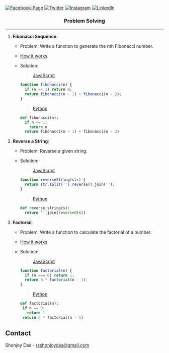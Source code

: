 [![Facebook-Page][facebook-shield]][facebook-url]
[![Twitter][twitter-shield]][twitter-url]
[![Instagram][instagram-shield]][instagram-url]
[![LinkedIn][linkedin-shield]][linkedin-url]

<p align="center">
  <h3 align="center">Problem Solving</h3>
</p>

---

1. **Fibonacci Sequence**:

   - Problem: Write a function to generate the nth Fibonacci number.
   - [How it works](./how-it-work/fibonacci.md)
   - Solution:

     > [JavaScript](https://replit.com/@rsshonjoydas/Fibonacci-Sequence-JavaScript)

     ```javascript
     function fibonacci(n) {
       if (n <= 1) return n;
       return fibonacci(n - 1) + fibonacci(n - 2);
     }
     ```

     > [Python](https://replit.com/@rsshonjoydas/Fibonacci-Sequence-Python)

     ```python
     def fibonacci(n):
       if n <= 1:
         return n
       return fibonacci(n - 1) + fibonacci(n - 2)
     ```

2. **Reverse a String**:

   - Problem: Reverse a given string.
   - Solution:

     > [JavaScript](https://replit.com/@rsshonjoydas/Reverse-a-String-JavaScript)

     ```javascript
     function reverseString(str) {
       return str.split('').reverse().join('');
     }
     ```

     > [Python](https://replit.com/@rsshonjoydas/Reverse-a-String-Python)

     ```python
     def reverse_string(s):
       return ''.join(reversed(s))
     ```

3. **Factorial**:

   - Problem: Write a function to calculate the factorial of a number.
   - [How it works](./how-it-work/factorial.md)
   - Solution:

     > [JavaScript](https://replit.com/@rsshonjoydas/Factorial-JavaScript)

     ```javascript
     function factorial(n) {
       if (n === 0) return 1;
       return n * factorial(n - 1);
     }
     ```

     > [Python](https://replit.com/@rsshonjoydas/Factorial-Python)

     ```python
     def factorial(n):
      if n == 0:
        return 1
      return n * factorial(n - 1)
     ```

<!-- CONTACT -->

## Contact

Shonjoy Das - [rsshonjoydas@gmail.com](mailto:rsshonjoydas@gmail.com)

<!-- MARKDOWN LINKS & IMAGES -->

[facebook-shield]: https://img.shields.io/badge/-Facebook-black.svg?style=flat-square&logo=facebook&color=555&logoColor
[facebook-url]: https://facebook.com/rsshonjoydas
[twitter-shield]: https://img.shields.io/badge/-Twitter-black.svg?style=flat-square&logo=twitter&color=555&logoColor
[twitter-url]: https://twitter.com/rsshonjoydas
[instagram-shield]: https://img.shields.io/badge/-Instagram-black.svg?style=flat-square&logo=instagram&color=555&logoColor
[instagram-url]: https://instagram.com/rsshonjoydas
[linkedin-shield]: https://img.shields.io/badge/-LinkedIn-black.svg?style=flat-square&logo=linkedin&colorB
[linkedin-url]: https://linkedin.com/in/rsshonjoydas
